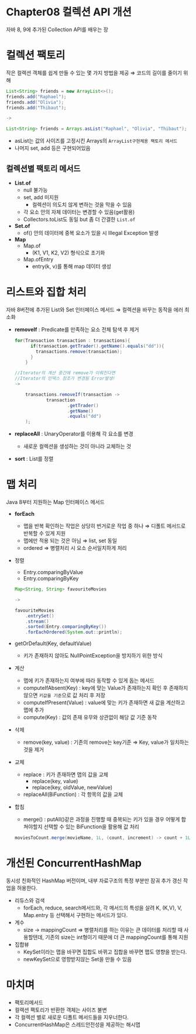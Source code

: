 # Chapter08 컬렉션 API 개션

자바 8, 9에 추가된 Collection API를 배우는 장

# 컬렉션 팩토리

작은 컬렉션 객체를 쉽게 만들 수 있는 몇 가지 방법을 제공 ⇒ 코드의 길이를 줄이기 위해

```java
List<String> friends = new ArrayList<>();
friends.add("Raphael");
friends.add("Olivia");
friends.add("Thibaut");

->

List<String> friends = Arrays.asList("Raphael", "Olivia", "Thibaut");
```

- asList는 값의 사이즈를 고정시킨 Arrays의 `ArrayList구현체용 팩토리 메서드`
- 나머지 set, add 등은 구현되어있음

## 컬렉션별 팩토리 메서드

- **List.of**
    - null 불가능
    - set, add 미지원
        - 컬렉션이 의도치 않게 변하는 것을 막을 수 있음
    - 각 요소 안의 자체 데이터는 변경할 수 있음(get활용)
    - Collectors.toList도 동일 but 좀 더 간결한 `List.of`
- **Set.of**
    - of() 안의 데이터에 중복 요소가 있을 시 Illegal Exception 발생
- **Map**
    - Map.of
        - (K1, V1, K2, V2) 형식으로 초기화
    - Map.ofEntry
        - entry(k, v)를 통해 map 데이터 생성

# 리스트와 집합 처리

자바 8버전에 추가된 List와 Set 인터페이스 메서드 ⇒ 컬렉션을 바꾸는 동작을 에러 최소화

- **removeIf** : Predicate를 만족하는 요소 전체 탐색 후 제거
    
    ```java
    for(Transaction transaction : transactions){
          if(transaction.getTrader().getName().equals("dd")){
            transactions.remove(transaction);
          }
        }

    //Iterator의 계산 중간에 remove가 이뤄진다면
    //Iterator의 인덱스 참조가 변경됨 Error발생!
    ->
    
        transactions.removeIf(transaction ->
                transaction
                        .getTrader()
                        .getName()
                        .equals("dd")
        );
    ```
    
- **replaceAll** : UnaryOperator를 이용해 각 요소를 변경
    - 새로운 컬렉션을 생성하는 것이 아니라 교체하는 것
- **sort** : List를 정렬

# 맵 처리

Java 8부터 지원하는 Map 인터페이스 메서드

- **forEach**
    - 맵을 반복 확인하는 작업은 상당히 번거로운 작업 중 하나
    ⇒ 디폴트 메서드로 반복할 수 있게 지원
    - 맵에만 적용 되는 것은 아님
    ⇒ list, set 동일
    - ordered
    ⇒ 병렬처리 시 요소 순서일치하게 처리
- 정렬
    - Entry.comparingByValue
    - Entry.comparingByKey
    
    ```java
    Map<String, String> favouriteMovies
    
    ->
    
    favouriteMovies
    	.entrySet()
    	.stream()
    	.sorted(Entry.comparingByKey())
    	.forEachOrdered(System.out::println);
    ```
    
- getOrDefault(Key, defaultValue)
    - 키가 존재하지 않아도 NullPointException을 방지하기 위한 방식
- 계산
    - 맵에 키가 존재하는지 여부에 따라 동작할 수 있게 돕는 메서드
    - computeIfAbsent(Key) : key에 맞는 Value가 존재하는지 확인 후 존재하지 않으면 `키값을 기준`으로 값 처리 후 저장
    - computeIfPresent(Value) : value에 맞는 키가 존재하면 새 값을 계산하고 맵에 추가
    - compute(Key) : 값의 존재 유무와 상관없이 해당 값 기준 동작
- 삭제
    - remove(key, value) : 기존의 remove는 key기준
    ⇒ Key, value가 일치하는 것을 제거
- 교체
    - replace : 키가 존재하면 맵의 값을 교체
        - replace(key, value)
        - replace(key, oldValue, newValue)
    - replaceAll(BiFunction) : 각 항목의 값을 교체
- 합침
    - merge() : putAll()같은 과정을 진행할 때 중복되는 키가 있을 경우 어떻게 합쳐야할지 선택할 수 있는 BiFunction을 활용해 값 처리
    
    ```java
    moviesToCount.merge(movieName, 1L, (count, increment) -> count + 1L)
    ```
    

# 개선된 ConcurrentHashMap

동시성 친화적인 HashMap 버전이며, 내부 자료구조의 특정 부분만 잠궈 추가 갱신 작업을 허용한다.

- 리듀스와 검색
    - forEach, reduce, search메서드와, 각 메서드의 특성을 살려 K, (K,V), V, Map.entry 등 선택해서 구현하는 메서드가 있다.
- 계수
    - size → mappingCount ⇒ 병렬처리를 하는 이유는 큰 데이터를 처리할 때 사용할텐데, 기존의 size는 int형이기 때문에 더 큰 mappingCount를 통해 지원
- 집합뷰
    - KeySet이라는 맵을 바꾸면 집합도 바뀌고 집합을 바꾸면 맵도 영향을 받는다.
    - newKeySet으로 영향받지않는 Set을 만들 수 있음

# 마치며

- 팩토리메서드
- 컬렉션 팩토리가 반환한 객체는 사이즈 불변
- 각 컬렉션 별로 새로운 디폴트 메서드들을 지우너한다.
- ConcurrentHashMap은 스레드안전성을 제공하는 해시맵
